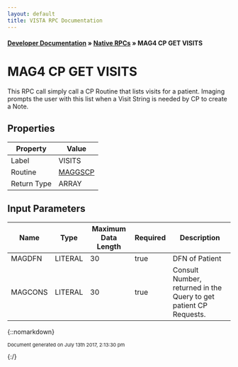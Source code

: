 ```yaml
---
layout: default
title: VISTA RPC Documentation
---
```


#### [Developer Documentation](../index) &#187; [Native RPCs](TableOfContents) &#187; MAG4 CP GET VISITS<br/>
# MAG4 CP GET VISITS

 This RPC call simply call a CP Routine that lists visits for a patient. Imaging prompts the user with this list when a Visit String is needed by CP to create a Note.

## Properties

Property | Value
--- | ---
Label | VISITS
Routine | [MAGGSCP](http://code.osehra.org/dox/Routine_MAGGSCP_source.html)
Return Type | ARRAY


## Input Parameters

Name | Type | Maximum Data Length | Required | Description
--- | --- | --- | --- | ---
MAGDFN | LITERAL | 30 | true | DFN of Patient
MAGCONS | LITERAL | 30 | true |  Consult Number, returned in the Query to get patient CP Requests.



{::nomarkdown} <br/><p style="font-size: 11px">Document generated on July 13th 2017, 2:13:30 pm</p>{:/}